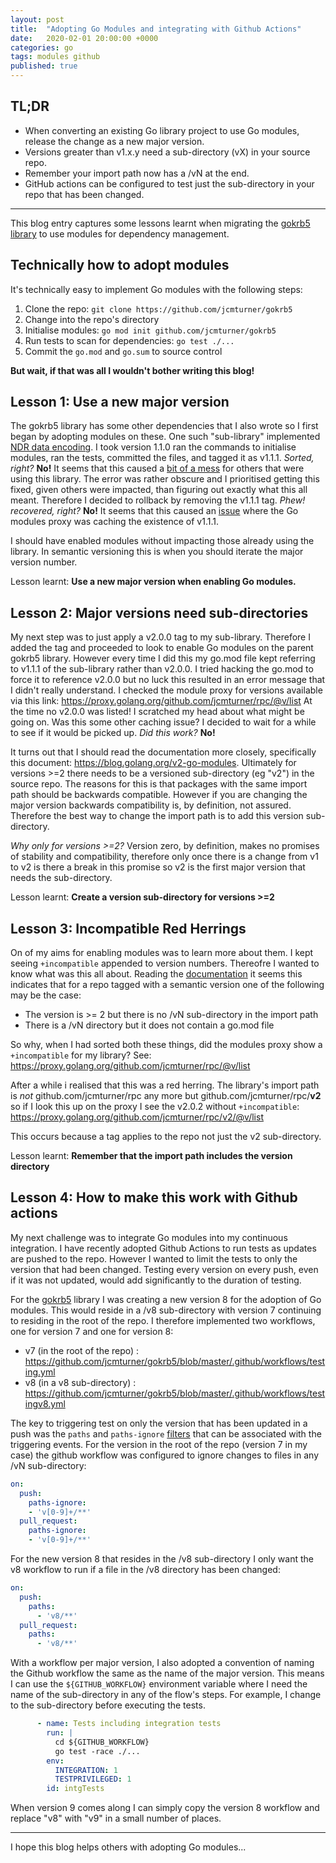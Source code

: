 ```yaml
---
layout: post
title:  "Adopting Go Modules and integrating with Github Actions"
date:   2020-02-01 20:00:00 +0000
categories: go
tags: modules github
published: true
---
```


## TL;DR

- When converting an existing Go library project to use Go modules, release the change as a new major version.
- Versions greater than v1.x.y need a sub-directory (vX) in your source repo.
- Remember your import path now has a /vN at the end.
- GitHub actions can be configured to test just the sub-directory in your repo that has been changed.

---

This blog entry captures some lessons learnt when migrating the [gokrb5 library](https://github.com/jcmturner/gokrb5) to
use modules for dependency management.

## Technically how to adopt modules
It's technically easy to implement Go modules with the following steps:

1. Clone the repo: ``git clone https://github.com/jcmturner/gokrb5``
2. Change into the repo's directory
3. Initialise modules: ``go mod init github.com/jcmturner/gokrb5``
4. Run tests to scan for dependencies: ``go test ./...``
5. Commit the ``go.mod`` and ``go.sum`` to source control

**But wait, if that was all I wouldn't bother writing this blog!**

## Lesson 1: Use a new major version
The gokrb5 library has some other dependencies that I also wrote so I first began by adopting modules on these.
One such "sub-library" implemented [NDR data encoding](https://github.com/jcmturner/rpc). I took version 1.1.0 ran the 
commands to initialise modules, ran the tests, committed the files, and tagged it as v1.1.1. _Sorted, right?_
**No!** It seems that this caused a [bit of a mess](https://github.com/jcmturner/rpc/issues/1) for others that were 
using this library. The error was rather obscure and I prioritised getting this fixed, given others were impacted, than 
figuring out exactly what this all meant. Therefore I decided to rollback by removing the v1.1.1 tag. _Phew! recovered, 
right?_ **No!** It seems that this caused an [issue](https://github.com/golang/go/issues/34033) where the Go modules 
proxy was caching the existence of v1.1.1.

I should have enabled modules without impacting those already using the library. In semantic versioning this is when 
you should iterate the major version number.

Lesson learnt: **Use a new major version when enabling Go modules.**

## Lesson 2: Major versions need sub-directories
My next step was to just apply a v2.0.0 tag to my sub-library. Therefore I added the tag and proceeded to look to enable
Go modules on the parent gokrb5 library. However every time I did this my go.mod file kept referring to v1.1.1 of the 
sub-library rather than v2.0.0. I tried hacking the go.mod to force it to reference v2.0.0 but no luck this resulted in 
an error message that I didn't really understand. I checked the module proxy for versions available via this link:
https://proxy.golang.org/github.com/jcmturner/rpc/@v/list At the time no v2.0.0 was listed! I scratched my head about 
what might be going on. Was this some other caching issue? I decided to wait for a while to see if it would be picked 
up. _Did this work?_ **No!** 

It turns out that I should read the documentation more closely, specifically this document: 
https://blog.golang.org/v2-go-modules. Ultimately for versions >=2 there needs to be a versioned sub-directory (eg "v2") 
in the source repo. The reasons for this is that packages with the same import path should be backwards compatible. 
However if you are changing the major version backwards compatibility is, by definition, not assured. Therefore the 
best way to change the import path is to add this version sub-directory. 

_Why only for versions >=2?_ Version zero, by definition, makes no promises of stability and compatibility, therefore 
only once there is a change from v1 to v2 is there a break in this promise so v2 is the first major version that needs 
the sub-directory.

Lesson learnt: **Create a version sub-directory for versions >=2**

## Lesson 3: Incompatible Red Herrings
On of my aims for enabling modules was to learn more about them. I kept seeing ``+incompatible`` appended to version 
numbers. Thereofre I wanted to know what was this all about. Reading the 
[documentation](https://github.com/golang/go/wiki/Modules#can-a-module-consume-a-v2-package-that-has-not-opted-into-modules-what-does-incompatible-mean) 
it seems this indicates that for a repo tagged with a semantic version one of the following may be the case:
- The version is >= 2 but there is no /vN sub-directory in the import path
- There is a /vN directory but it does not contain a go.mod file

So why, when I had sorted both these things, did the modules proxy show a ``+incompatible`` for my library? See:
https://proxy.golang.org/github.com/jcmturner/rpc/@v/list

After a while i realised that this was a red herring. The library's import path is _not_ github.com/jcmturner/rpc 
any more but github.com/jcmturner/rpc/**v2** so if I look this up on the proxy I see the v2.0.2 without 
``+incompatible``: https://proxy.golang.org/github.com/jcmturner/rpc/v2/@v/list

This occurs because a tag applies to the repo not just the v2 sub-directory.

Lesson learnt: **Remember that the import path includes the version directory**

## Lesson 4: How to make this work with Github actions
My next challenge was to integrate Go modules into my continuous integration. I have recently adopted Github Actions to 
run tests as updates are pushed to the repo. However I wanted to limit the tests to only the version that had been 
changed. Testing every version on every push, even if it was not updated, would add significantly to the duration of 
testing.

For the [gokrb5](https://github.com/jcmturner/gokrb5) library I was creating a new version 8 for the adoption of Go 
modules. This would reside in a /v8 sub-directory with version 7 continuing to residing in the root of the repo. I 
therefore implemented two workflows, one for version 7 and one for version 8:

- v7 (in the root of the repo) : https://github.com/jcmturner/gokrb5/blob/master/.github/workflows/testing.yml
- v8 (in a v8 sub-directory) : https://github.com/jcmturner/gokrb5/blob/master/.github/workflows/testingv8.yml

The key to triggering test on only the version that has been updated in a push was the ``paths`` and ``paths-ignore`` 
[filters](https://help.github.com/en/actions/automating-your-workflow-with-github-actions/workflow-syntax-for-github-actions#onpushpull_requestpaths) 
that can be associated with the triggering events. For the version in the root of the repo (version 7 in my case) the 
github workflow was configured to ignore changes to files in any /vN sub-directory:
```yaml
on:
  push:
    paths-ignore:
    - 'v[0-9]+/**'
  pull_request:
    paths-ignore:
    - 'v[0-9]+/**'
```
For the new version 8 that resides in the /v8 sub-directory I only want the v8 workflow to run if a file in the /v8
directory has been changed:
```yaml
on:
  push:
    paths:
      - 'v8/**'
  pull_request:
    paths:
      - 'v8/**'
```

With a workflow per major version, I also adopted a convention of naming the Github workflow the same as the name of the 
major version. This means I can use the ``${GITHUB_WORKFLOW}`` environment variable where I need the name of the 
sub-directory in any of the flow's steps. For example, I change to the sub-directory before executing the tests.
```yaml
      - name: Tests including integration tests
        run: |
          cd ${GITHUB_WORKFLOW}
          go test -race ./...
        env:
          INTEGRATION: 1
          TESTPRIVILEGED: 1
        id: intgTests
```

When version 9 comes along I can simply copy the version 8 workflow and replace "v8" with "v9" in a small number of 
places.

---

I hope this blog helps others with adopting Go modules...